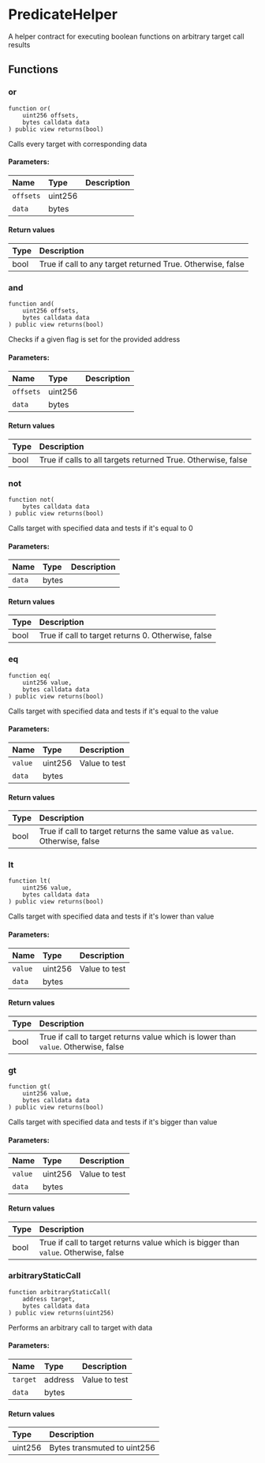 # PredicateHelper


A helper contract for executing boolean functions on arbitrary target call results



## Functions
### or
```solidity
function or(
    uint256 offsets, 
    bytes calldata data
) public view returns(bool)
```
Calls every target with corresponding data


#### Parameters:
| Name | Type | Description                                                          |
| :--- | :--- | :------------------------------------------------------------------- |
| `offsets` | uint256 | 
| `data` | bytes | 


#### Return values
| Type | Description                                                          |
| :--- | :------------------------------------------------------------------- |
| bool | True if call to any target returned True. Otherwise, false


### and
```solidity
function and(
    uint256 offsets, 
    bytes calldata data
) public view returns(bool)
```
Checks if a given flag is set for the provided address


#### Parameters:
| Name | Type | Description                                                          |
| :--- | :--- | :------------------------------------------------------------------- |
|`offsets` | uint256 | 
|`data` | bytes | 


#### Return values
| Type | Description                                                          |
| :--- | :------------------------------------------------------------------- |
| bool | True if calls to all targets returned True. Otherwise, false


### not
```solidity
function not(
    bytes calldata data
) public view returns(bool)
```
Calls target with specified data and tests if it's equal to 0


#### Parameters:
| Name | Type | Description                                                          |
| :--- | :--- | :------------------------------------------------------------------- |
|`data` | bytes | 


#### Return values
| Type | Description                                                          |
| :--- | :------------------------------------------------------------------- |
| bool | True if call to target returns 0. Otherwise, false


### eq
```solidity
function eq(
    uint256 value, 
    bytes calldata data
) public view returns(bool) 
```
Calls target with specified data and tests if it's equal to the value


#### Parameters:
| Name | Type | Description                                                          |
| :--- | :--- | :------------------------------------------------------------------- |
|`value` | uint256 | Value to test
|`data` | bytes | 


#### Return values
| Type | Description                                                          |
| :--- | :------------------------------------------------------------------- |
| bool | True if call to target returns the same value as `value`. Otherwise, false

### lt
```solidity
function lt(
    uint256 value, 
    bytes calldata data
) public view returns(bool)
```
Calls target with specified data and tests if it's lower than value


#### Parameters:
| Name | Type | Description                                                          |
| :--- | :--- | :------------------------------------------------------------------- |
|`value` | uint256 | Value to test
|`data` | bytes | 


#### Return values
| Type | Description                                                          |
| :--- | :------------------------------------------------------------------- |
| bool | True if call to target returns value which is lower than `value`. Otherwise, false

### gt
```solidity
function gt(
    uint256 value, 
    bytes calldata data
) public view returns(bool)
```
Calls target with specified data and tests if it's bigger than value


#### Parameters:
| Name | Type | Description                                                          |
| :--- | :--- | :------------------------------------------------------------------- |
|`value` | uint256 | Value to test
|`data` | bytes | 


#### Return values
| Type | Description                                                          |
| :--- | :------------------------------------------------------------------- |
| bool | True if call to target returns value which is bigger than `value`. Otherwise, false

### arbitraryStaticCall
```solidity
function arbitraryStaticCall(
    address target, 
    bytes calldata data
) public view returns(uint256)
```
Performs an arbitrary call to target with data


#### Parameters:
| Name | Type | Description                                                          |
| :--- | :--- | :------------------------------------------------------------------- |
|`target` | address | Value to test
|`data` | bytes | 


#### Return values
| Type | Description                                                          |
| :--- | :------------------------------------------------------------------- |
| uint256 | Bytes transmuted to uint256